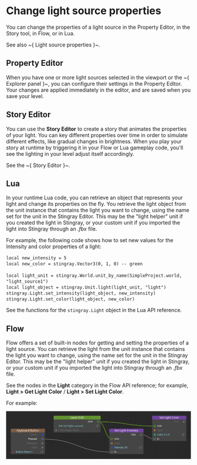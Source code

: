 # Change light source properties

You can change the properties of a light source in the Property Editor, in the Story tool, in Flow, or in Lua.

See also ~{ Light source properties }~.

## Property Editor

When you have one or more light sources selected in the viewport or the ~{ Explorer panel }~, you can configure their settings in the Property Editor. Your changes are applied immediately in the editor, and are saved when you save your level.

## Story Editor

You can use the **Story Editor** to create a story that animates the properties of your light. You can key different properties over time in order to simulate different effects, like gradual changes in brightness. When you play your story at runtime by triggering it in your Flow or Lua gameplay code, you'll see the lighting in your level adjust itself accordingly.

See the ~{ Story Editor }~.

## Lua

In your runtime Lua code, you can retrieve an object that represents your light and change its properties on the fly. You retrieve the light object from the unit instance that contains the light you want to change, using the name set for the unit in the Stingray Editor. This may be the "light helper" unit if you created the light in Stingray, or your custom unit if you imported the light into Stingray through an  *.fbx* file.

For example, the following code shows how to set new values for the Intensity and color properties of a light:

~~~{lua}
local new_intensity = 5
local new_color = stingray.Vector3(0, 1, 0) -- green

local light_unit = stingray.World.unit_by_name(SimpleProject.world, "light_source1")
local light_object = stingray.Unit.light(light_unit, "light")
stingray.Light.set_intensity(light_object, new_intensity)
stingray.Light.set_color(light_object, new_color)
~~~

See the functions for the `stingray.Light` object in the Lua API reference.

## Flow

Flow offers a set of built-in nodes for getting and setting the properties of a light source. You can retrieve the light from the unit instance that contains the light you want to change, using the name set for the unit in the Stingray Editor. This may be the "light helper" unit if you created the light in Stingray, or your custom unit if you imported the light into Stingray through an  *.fbx* file.

See the nodes in the **Light** category in the Flow API reference; for example, **Light > Get Light Color** / **Light > Set Light Color**.

For example:

![Change light source properties with Flow](../../../images/light_source_change_flow.jpg)
